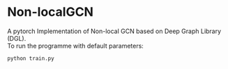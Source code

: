 # Non-localGCN  
A pytorch Implementation of Non-local GCN based on Deep Graph Library (DGL).  
To run the programme with default parameters:  
 ```python
python train.py 
```
